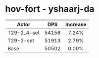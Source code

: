 # hov-fort - yshaarj-da
| Actor | DPS | Increase |
|---|:---:|:---:|
|T29-2_4-set|54156|7.24%|
|T29-2-set|51913|2.79%|
|Base|50502|0.00%|

